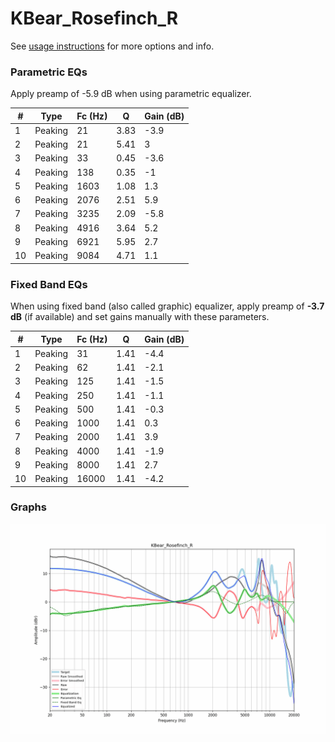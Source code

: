 # KBear_Rosefinch_R
See [usage instructions](https://github.com/jaakkopasanen/AutoEq#usage) for more options and info.

### Parametric EQs
Apply preamp of -5.9 dB when using parametric equalizer.

|   # | Type    |   Fc (Hz) |    Q |   Gain (dB) |
|-----|---------|-----------|------|-------------|
|   1 | Peaking |        21 | 3.83 |        -3.9 |
|   2 | Peaking |        21 | 5.41 |         3   |
|   3 | Peaking |        33 | 0.45 |        -3.6 |
|   4 | Peaking |       138 | 0.35 |        -1   |
|   5 | Peaking |      1603 | 1.08 |         1.3 |
|   6 | Peaking |      2076 | 2.51 |         5.9 |
|   7 | Peaking |      3235 | 2.09 |        -5.8 |
|   8 | Peaking |      4916 | 3.64 |         5.2 |
|   9 | Peaking |      6921 | 5.95 |         2.7 |
|  10 | Peaking |      9084 | 4.71 |         1.1 |

### Fixed Band EQs
When using fixed band (also called graphic) equalizer, apply preamp of **-3.7 dB** (if available) and set gains manually with these parameters.

|   # | Type    |   Fc (Hz) |    Q |   Gain (dB) |
|-----|---------|-----------|------|-------------|
|   1 | Peaking |        31 | 1.41 |        -4.4 |
|   2 | Peaking |        62 | 1.41 |        -2.1 |
|   3 | Peaking |       125 | 1.41 |        -1.5 |
|   4 | Peaking |       250 | 1.41 |        -1.1 |
|   5 | Peaking |       500 | 1.41 |        -0.3 |
|   6 | Peaking |      1000 | 1.41 |         0.3 |
|   7 | Peaking |      2000 | 1.41 |         3.9 |
|   8 | Peaking |      4000 | 1.41 |        -1.9 |
|   9 | Peaking |      8000 | 1.41 |         2.7 |
|  10 | Peaking |     16000 | 1.41 |        -4.2 |

### Graphs
![](./KBear_Rosefinch_R.png)
